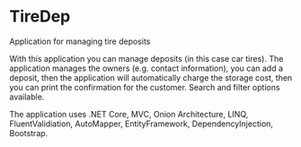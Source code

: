 # TireDep
Application for managing tire deposits


With this application you can manage deposits (in this case car tires). 
The application manages the owners (e.g. contact information), you can add a deposit, then the application will automatically charge the storage cost, then you can print the confirmation for the customer.
Search and filter options available.

The application uses .NET Core, MVC, Onion Architecture, LINQ, FluentValidiation, AutoMapper, EntityFramework, DependencyInjection, Bootstrap. 

